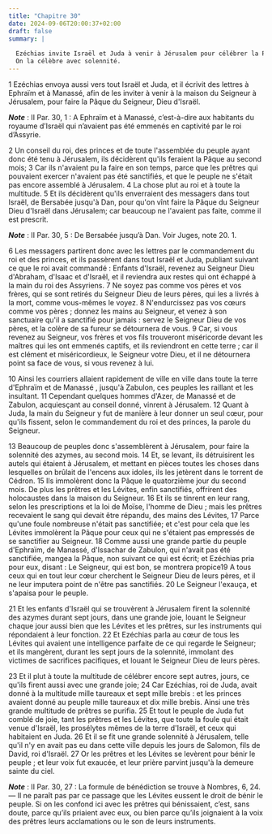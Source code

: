 ```yaml
---
title: "Chapitre 30"
date: 2024-09-06T20:00:37+02:00
draft: false
summary: |
  
  Ezéchias invite Israël et Juda à venir à Jérusalem pour célébrer la Pâque.
  On la célèbre avec solennité.
---
```



1 Ezéchias envoya aussi vers tout Israël et Juda, et il écrivit des lettres à Ephraïm et à Manassé, afin de les inviter à venir à la maison du Seigneur à Jérusalem, pour faire la Pâque du Seigneur, Dieu d'Israël.

***Note*** :  II Par. 30, 1 : A Ephraïm et à Manassé, c’est-à-dire aux habitants du royaume d’Israël qui n’avaient pas été emmenés en captivité par le roi d’Assyrie.

2 Un conseil du roi, des princes et de toute l'assemblée du peuple ayant donc été tenu à Jérusalem, ils décidèrent qu'ils feraient la Pâque au second mois; 3 Car ils n'avaient pu la faire en son temps, parce que les prêtres qui pouvaient exercer n'avaient pas été sanctifiés, et que le peuple ne s'était pas encore assemblé à Jérusalem. 4 La chose plut au roi et à toute la multitude. 5 Et ils décidèrent qu'ils enverraient des messagers dans tout Israël, de Bersabée jusqu'à Dan, pour qu'on vînt faire la Pâque du Seigneur Dieu d'Israël dans Jérusalem; car beaucoup ne l'avaient pas faite, comme il est prescrit.

***Note*** :  II Par. 30, 5 : De Bersabée jusqu’à Dan. Voir Juges, note 20. 1.


6 Les messagers partirent donc avec les lettres par le commandement du roi et des princes, et ils passèrent dans tout Israël et Juda, publiant suivant ce que le roi avait commandé : Enfants d'Israël, revenez au Seigneur Dieu d'Abraham, d'Isaac et d'Israël, et il reviendra aux restes qui ont échappé à la main du roi des Assyriens. 7 Ne soyez pas comme vos pères et vos frères, qui se sont retirés du Seigneur Dieu de leurs pères, qui les a livrés à la mort, comme vous-mêmes le voyez. 8 N'endurcissez pas vos cœurs comme vos pères ; donnez les mains au Seigneur, et venez à son sanctuaire qu'il a sanctifié pour jamais : servez le Seigneur Dieu de vos pères, et la colère de sa fureur se détournera de vous. 9 Car, si vous revenez au Seigneur, vos frères et vos fils trouveront miséricorde devant les maîtres qui les ont emmenés captifs, et ils reviendront en cette terre ; car il est clément et miséricordieux, le Seigneur votre Dieu, et il ne détournera point sa face de vous, si vous revenez à lui.


10 Ainsi les courriers allaient rapidement de ville en ville dans toute la terre d'Ephraïm et de Manassé , jusqu'à Zabulon, ces peuples les raillant et les insultant. 11 Cependant quelques hommes d'Azer, de Manassé et de Zabulon, acquiesçant au conseil donné, vinrent à Jérusalem. 12 Quant à Juda, la main du Seigneur y fut de manière à leur donner un seul cœur, pour qu'ils fissent, selon le commandement du roi et des princes, la parole du Seigneur.


13 Beaucoup de peuples donc s'assemblèrent à Jérusalem, pour faire la solennité des azymes, au second mois. 14 Et, se levant, ils détruisirent les autels qui étaient à Jérusalem, et mettant en pièces toutes les choses dans lesquelles on brûlait de l'encens aux idoles, ils les jetèrent dans le torrent de Cédron. 15 Ils immolèrent donc la Pâque le quatorzième jour du second mois. De plus les prêtres et les Lévites, enfin sanctifiés, offrirent des holocaustes dans la maison du Seigneur. 16 Et ils se tinrent en leur rang, selon les prescriptions et la loi de Moïse, l'homme de Dieu ; mais les prêtres recevaient le sang qui devait être répandu, des mains des Lévites, 17 Parce qu'une foule nombreuse n'était pas sanctifiée; et c'est pour cela que les Lévites immolèrent la Pâque pour ceux qui ne s'étaient pas empressés de se sanctifier au Seigneur. 18 Comme aussi une grande partie du peuple d'Ephraïm, de Manassé, d'Issachar de Zabulon, qui n'avait pas été sanctifiée, mangea la Pâque, non suivant ce qui est écrit; et
Ezéchias pria pour eux, disant : Le Seigneur, qui est bon, se montrera propice19 A tous ceux qui en tout leur cœur cherchent le Seigneur Dieu de leurs pères, et il ne leur imputera point de n'être pas sanctifiés. 20 Le Seigneur l'exauça, et s'apaisa pour le peuple.


21 Et les enfants d'Israël qui se trouvèrent à Jérusalem firent la solennité des azymes durant sept jours, dans une grande joie, louant le Seigneur chaque jour aussi bien que les Lévites et les prêtres, sur les instruments qui répondaient à leur fonction. 22 Et Ezéchias parla au cœur de tous les Lévites qui avaient une intelligence parfaite de ce qui regarde le Seigneur; et ils mangèrent, durant les sept jours de la solennité, immolant des victimes de sacrifices pacifiques, et louant le Seigneur Dieu de leurs pères.


23 Et il plut à toute la multitude de célébrer encore sept autres, jours, ce qu'ils firent aussi avec une grande joie; 24 Car Ezéchias, roi de Juda, avait donné à la multitude mille taureaux et sept mille brebis : et les princes avaient donné au peuple mille taureaux et dix mille brebis. Ainsi une très grande multitude de prêtres se purifia. 25 Et tout le peuple de Juda fut comblé de joie, tant les prêtres et les Lévites, que toute la foule qui était venue d'Israël, les prosélytes mêmes de la terre d'Israël, et ceux qui habitaient en Juda. 26 Et il se fit une grande solennité à Jérusalem, telle qu'il n'y en avait pas eu dans cette ville depuis les jours de Salomon, fils de David, roi d'Israël. 27 Or les prêtres et les Lévites se levèrent pour bénir le peuple ; et leur voix fut exaucée, et leur prière parvint jusqu'à la demeure sainte du ciel.

***Note*** :  II Par. 30, 27 : La formule de bénédiction se trouve à Nombres, 6, 24. ― Il ne paraît pas par ce passage que les Lévites eussent le droit de bénir le peuple. Si on les confond ici avec les prêtres qui bénissaient, c’est, sans doute, parce qu’ils priaient avec eux, ou bien parce qu’ils joignaient à la voix des prêtres leurs acclamations ou le son de leurs instruments.

